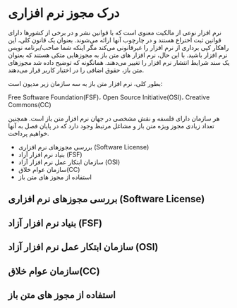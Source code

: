 # درک مجوز نرم افزاری















نرم افزار نوعی از مالکیت معنوی است که با قوانین نشر و در برخی از کشورها دارای قوانین ثبت اختراع هستند و در چارچوب آنها ارائه می‌شوند. بعنوان یک قانون کلی، این راهکار کپی برداری از نرم افزار را غیرقانونی می‌کند مگر اینکه شما صاحب/برنامه نویس نرم افزار باشید. با این حال، نرم افزار های متن باز به مجوزهایی متکی هستند که بعنوان یک سند شرایط انتشار نرم افزار را تغییر می‌دهند. همانگونه که توضیح داده شد مجوزهای متن باز، حقوق اضافی را در اختیار کاربر قرار می‌دهند.

بطور کلی، نرم افزار متن باز به سه سازمان زیر مدیون است:

Free Software Foundation(FSF)،‌ Open Source Initiative(OSI)، Creative Commons(CC)

هر سازمان دارای فلسفه و نقش مشخصی در جهان نرم افزار متن باز است. همچنین تعداد زیادی مجوز ویژه متن باز و مشاغل مرتبط وجود دارد که در پایان فصل به آنها خواهیم پرداخت.

* بررسی مجوزهای نرم افزاری (Software License)
* بنیاد نرم افزار آزاد (FSF)
* سازمان ابتکار عمل نرم افزار آزاد (OSI)
* سازمان عوام خلاق(CC)
* استفاده از مجوز های متن باز


## بررسی مجوزهای نرم افزاری (Software License)
## بنیاد نرم افزار آزاد (FSF)
## سازمان ابتکار عمل نرم افزار آزاد (OSI)
## سازمان عوام خلاق(CC)
## استفاده از مجوز های متن باز

